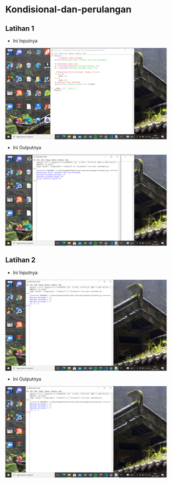 # Kondisional-dan-perulangan
## Latihan 1
- Ini Inputnya <p>

![Gambar 1](screenshot/ss1.png)
- Ini Outputnya <p>

![Gambar 2](screenshot/ss2.png)

## Latihan 2
- Ini Inputnya <p>

![Gambar 3](screenshot/ss4.png)
- Ini Outputnya <p>

![Gambar 4](screenshot/ss4.png)